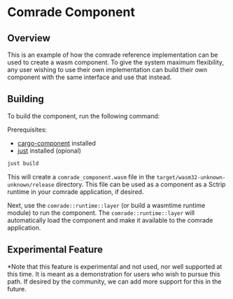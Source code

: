 # Comrade Component

## Overview

This is an example of how the comrade reference implementation can be used to create a wasm component. To give the system maximum flexibility, any user wishing to use their own implementation can build their own component with the same interface and use that instead. 

## Building

To build the component, run the following command:

Prerequisites:

- [cargo-component](https://github.com/bytecodealliance/cargo-component) installed
- [just](https://just.systems/) installed (opional)

```bash
just build
```

This will create a `comrade_component.wasm` file in the `target/wasm32-unknown-unknown/release` directory. This file can be used as a component as a Sctrip runtime in your comrade application, if desired.

Next, use the `comrade::runtime::layer` (or build a wasmtime runtime module) to run the component. The `comrade::runtime::layer` will automatically load the component and make it available to the comrade application.

## Experimental Feature

*Note that this feature is experimental and not used, nor well supported at this time. It is meant as a demonstration for users who wish to pursue this path. If desired by the community, we can add more support for this in the future.
